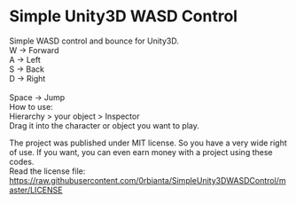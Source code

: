 # Simple Unity3D WASD Control

Simple WASD control and bounce for Unity3D.
<br>
W -> Forward<br>
A -> Left<br>
S -> Back<br>
D -> Right<br>
<br>
Space -> Jump<br>
How to use:<br>
Hierarchy > your object > Inspector<br>
Drag it into the character or object you want to play.<br>

The project was published under MIT license. So you have a very wide right of use. If you want, you can even earn money with a project using these codes.<br>
Read the license file:
https://raw.githubusercontent.com/0rbianta/SimpleUnity3DWASDControl/master/LICENSE
